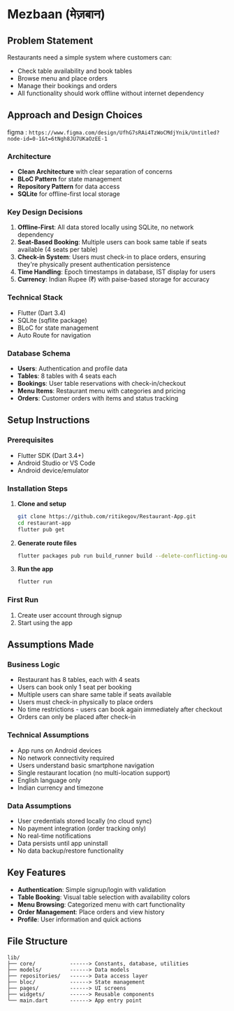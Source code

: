 # Mezbaan (मेज़बान)

## Problem Statement

Restaurants need a simple system where customers can:

- Check table availability and book tables
- Browse menu and place orders
- Manage their bookings and orders
- All functionality should work offline without internet dependency

## Approach and Design Choices

figma : `https://www.figma.com/design/UfhG7sRAi4TzWoCMdjYnik/Untitled?node-id=0-1&t=6tNgh8JU7UKaOzEE-1`

### Architecture

- **Clean Architecture** with clear separation of concerns
- **BLoC Pattern** for state management
- **Repository Pattern** for data access
- **SQLite** for offline-first local storage

### Key Design Decisions

1. **Offline-First**: All data stored locally using SQLite, no network dependency
2. **Seat-Based Booking**: Multiple users can book same table if seats available (4 seats per table)
3. **Check-in System**: Users must check-in to place orders, ensuring they're physically present authentication persistence
4. **Time Handling**: Epoch timestamps in database, IST display for users
5. **Currency**: Indian Rupee (₹) with paise-based storage for accuracy

### Technical Stack

- Flutter (Dart 3.4)
- SQLite (sqflite package)
- BLoC for state management
- Auto Route for navigation

### Database Schema

- **Users**: Authentication and profile data
- **Tables**: 8 tables with 4 seats each
- **Bookings**: User table reservations with check-in/checkout
- **Menu Items**: Restaurant menu with categories and pricing
- **Orders**: Customer orders with items and status tracking

## Setup Instructions

### Prerequisites

- Flutter SDK (Dart 3.4+)
- Android Studio or VS Code
- Android device/emulator

### Installation Steps

1. **Clone and setup**

   ```bash
   git clone https://github.com/ritikegov/Restaurant-App.git
   cd restaurant-app
   flutter pub get
   ```

2. **Generate route files**

   ```bash
   flutter packages pub run build_runner build --delete-conflicting-outputs
   ```

3. **Run the app**
   ```bash
   flutter run
   ```

### First Run

1. Create user account through signup
2. Start using the app

## Assumptions Made

### Business Logic

- Restaurant has 8 tables, each with 4 seats
- Users can book only 1 seat per booking
- Multiple users can share same table if seats available
- Users must check-in physically to place orders
- No time restrictions - users can book again immediately after checkout
- Orders can only be placed after check-in

### Technical Assumptions

- App runs on Android devices
- No network connectivity required
- Users understand basic smartphone navigation
- Single restaurant location (no multi-location support)
- English language only
- Indian currency and timezone

### Data Assumptions

- User credentials stored locally (no cloud sync)
- No payment integration (order tracking only)
- No real-time notifications
- Data persists until app uninstall
- No data backup/restore functionality

## Key Features

- **Authentication**: Simple signup/login with validation
- **Table Booking**: Visual table selection with availability colors
- **Menu Browsing**: Categorized menu with cart functionality
- **Order Management**: Place orders and view history
- **Profile**: User information and quick actions

## File Structure

```
lib/
├── core/           ------> Constants, database, utilities
├── models/         ------> Data models
├── repositories/   ------> Data access layer
├── bloc/           ------> State management
├── pages/          ------> UI screens
├── widgets/        ------> Reusable components
└── main.dart       ------> App entry point
```
